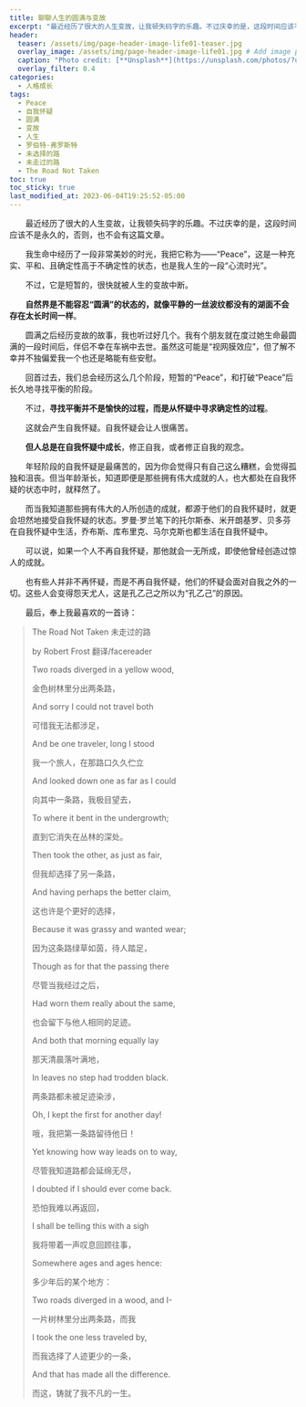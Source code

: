 ```yaml
---
title: 聊聊人生的圆满与变故
excerpt: "最近经历了很大的人生变故，让我顿失码字的乐趣。不过庆幸的是，这段时间应该不是永久的，否则，也不会有这篇文章。"
header:
  teaser: /assets/img/page-header-image-life01-teaser.jpg
  overlay_image: /assets/img/page-header-image-life01.jpg # Add image post (optional)
  caption: "Photo credit: [**Unsplash**](https://unsplash.com/photos/?utm_source=unsplash&utm_medium=referral&utm_content=creditCopyText)"
  overlay_filter: 0.4
categories:
  - 人格成长
tags: 
  - Peace
  - 自我怀疑
  - 圆满
  - 变故
  - 人生
  - 罗伯特·弗罗斯特
  - 未选择的路
  - 未走过的路
  - The Road Not Taken
toc: true
toc_sticky: true
last_modified_at: 2023-06-04T19:25:52-05:00
---
```


&emsp;&emsp;最近经历了很大的人生变故，让我顿失码字的乐趣。不过庆幸的是，这段时间应该不是永久的，否则，也不会有这篇文章。

&emsp;&emsp;我生命中经历了一段非常美妙的时光，我把它称为——“Peace”，这是一种充实、平和、且确定性高于不确定性的状态，也是我人生的一段“心流时光”。

&emsp;&emsp;不过，它是短暂的，很快就被人生的变故中断。

&emsp;&emsp;**自然界是不能容忍“圆满”的状态的，就像平静的一丝波纹都没有的湖面不会存在太长时间一样**。

&emsp;&emsp;圆满之后经历变故的故事，我也听过好几个。我有个朋友就在度过她生命最圆满的一段时间后，伴侣不幸在车祸中去世。虽然这可能是“视网膜效应”，但了解不幸并不独偏爱我一个也还是略能有些安慰。

&emsp;&emsp;回首过去，我们总会经历这么几个阶段，短暂的“Peace”，和打破“Peace”后长久地寻找平衡的阶段。

&emsp;&emsp;不过，**寻找平衡并不是愉快的过程，而是从怀疑中寻求确定性的过程**。

&emsp;&emsp;这就会产生自我怀疑。自我怀疑会让人很痛苦。

&emsp;&emsp;**但人总是在自我怀疑中成长**，修正自我，或者修正自我的观念。

&emsp;&emsp;年轻阶段的自我怀疑是最痛苦的，因为你会觉得只有自己这么糟糕，会觉得孤独和沮丧。但当年龄渐长，知道即便是那些拥有伟大成就的人，也大都处在自我怀疑的状态中时，就释然了。

&emsp;&emsp;而当我知道那些拥有伟大的人所创造的成就，都源于他们的自我怀疑时，就更会坦然地接受自我怀疑的状态。罗曼·罗兰笔下的托尔斯泰、米开朗基罗、贝多芬在自我怀疑中生活，乔布斯、库布里克、马尔克斯也都生活在自我怀疑中。

&emsp;&emsp;可以说，如果一个人不再自我怀疑，那他就会一无所成，即使他曾经创造过惊人的成就。

&emsp;&emsp;也有些人并非不再怀疑，而是不再自我怀疑，他们的怀疑会面对自我之外的一切。这些人会变得怨天尤人，这是孔乙己之所以为“孔乙己”的原因。

&emsp;&emsp;最后，奉上我最喜欢的一首诗：

> The Road Not Taken
> 未走过的路
>
> by Robert Frost 翻译/facereader
>
> 
>
> Two roads diverged in a yellow wood,
>
> 金色树林里分出两条路，
>
> And sorry I could not travel both
>
> 可惜我无法都涉足，
>
> And be one traveler, long I stood
>
> 我一个旅人，在那路口久久伫立
>
> And looked down one as far as I could
>
> 向其中一条路，我极目望去，
>
> To where it bent in the undergrowth;
>
> 直到它消失在丛林的深处。
>
> Then took the other, as just as fair,
>
> 但我却选择了另一条路，
>
> And having perhaps the better claim,
>
> 这也许是个更好的选择，
>
> Because it was grassy and wanted wear;
>
> 因为这条路绿草如茵，待人踏足，
>
> Though as for that the passing there
>
> 尽管当我经过之后，
>
> Had worn them really about the same,
>
> 也会留下与他人相同的足迹。
>
> 
>
> And both that morning equally lay
>
> 那天清晨落叶满地，
>
> In leaves no step had trodden black.
>
> 两条路都未被足迹染涉，
>
> Oh, I kept the first for another day!
>
> 哦，我把第一条路留待他日！
>
> Yet knowing how way leads on to way,
>
> 尽管我知道路都会延绵无尽，
>
> I doubted if I should ever come back.
>
> 恐怕我难以再返回，
>
> I shall be telling this with a sigh
>
> 我将带着一声叹息回顾往事，
>
> Somewhere ages and ages hence:
>
> 多少年后的某个地方：
>
> Two roads diverged in a wood, and I-
>
> 一片树林里分出两条路，而我
>
> I took the one less traveled by,
>
> 而我选择了人迹更少的一条，
>
> And that has made all the difference.
>
> 而这，铸就了我不凡的一生。
